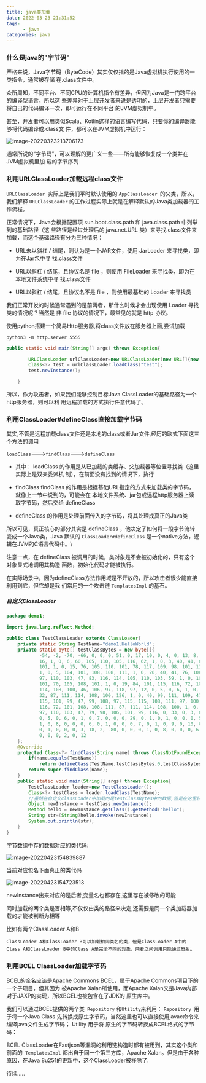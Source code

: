 ```yaml
---
title: java类加载
date: 2022-03-23 21:31:52
tags:
      - java
categories: java
---
```


### 什么是java的"字节码"

<!--more-->

严格来说，Java字节码（ByteCode）其实仅仅指的是Java虚拟机执行使用的一类指令，通常被存储 在.class文件中。 

众所周知，不同平台、不同CPU的计算机指令有差异，但因为Java是一门跨平台的编译型语言，所以这 些差异对于上层开发者来说是透明的，上层开发者只需要将自己的代码编译一次，即可运行在不同平台 的JVM虚拟机中。

 甚至，开发者可以用类似Scala、Kotlin这样的语言编写代码，只要你的编译器能够将代码编译成.class文 件，都可以在JVM虚拟机中运行：

![image-20220323213706173](https://picture-1304716932.cos.ap-chengdu.myqcloud.com/img/image-20220323213706173.png)

通常所说的“字节码”，可以理解的更广义一些——所有能够恢复成一个类并在JVM虚拟机里加 载的字节序列

### 利用URLClassLoader加载远程class文件

`URLClassLoader `实际上是我们平时默认使用的 `AppClassLoader `的父类，所以，我们解释 `URLClassLoader` 的工作过程实际上就是在解释默认的Java类加载器的工作流程。

正常情况下，Java会根据配置项 sun.boot.class.path 和 java.class.path 中列举到的基础路径（这 些路径是经过处理后的 java.net.URL 类）来寻找.class文件来加载，而这个基础路径有分为三种情况： 

- URL未以斜杠 / 结尾，则认为是一个JAR文件，使用 JarLoader 来寻找类，即为在Jar包中寻 找.class文件 

- URL以斜杠 / 结尾，且协议名是 file ，则使用 FileLoader 来寻找类，即为在本地文件系统中寻 找.class文件 

- URL以斜杠 / 结尾，且协议名不是 file ，则使用最基础的 Loader 来寻找类 

  

我们正常开发的时候通常遇到的是前两者，那什么时候才会出现使用 Loader 寻找类的情况呢？当然是 非 file 协议的情况下，最常见的就是 http 协议。

使用python搭建一个简易Http服务器,将class文件放在服务器上面,尝试加载

`python3 -m http.server 5555`

```java
public static void main(String[] args) throws Exception{

        URLClassLoader urlClassLoader=new URLClassLoader(new URL[]{new URL("http://xxxxxxxxxxx:5555/")});
        Class<?> test = urlClassLoader.loadClass("test");
        test.newInstance();

    }
```

所以，作为攻击者，如果我们能够控制目标Java ClassLoader的基础路径为一个http服务器，则可以利 用远程加载的方式执行任意代码了。



### 利用ClassLoader#defineClass直接加载字节码

其实,不管是远程加载class文件还是本地的class或者Jar文件,经历的欧式下面这三个方法的调用

`loadClass`--->`findClass`--->`defineClass`

- 其中： loadClass 的作用是从已加载的类缓存、父加载器等位置寻找类（这里实际上是双亲委派机 制），在前面没有找到的情况下，执行 

- findClass findClass 的作用是根据基础URL指定的方式来加载类的字节码，就像上一节中说到的，可能会在 本地文件系统、jar包或远程http服务器上读取字节码，然后交给 defineClass 

- defineClass 的作用是处理前面传入的字节码，将其处理成真正的Java类

所以可见，真正核心的部分其实是 defineClass ，他决定了如何将一段字节流转变成一个Java类，Java 默认的 `ClassLoader#defineClass` 是一个native方法，逻辑在JVM的C语言代码中。\

注意一点，在 defineClass 被调用的时候，类对象是不会被初始化的，只有这个对象显式地调用其构造 函数，初始化代码才能被执行。

在实际场景中，因为defineClass方法作用域是不开放的，所以攻击者很少能直接利用到它，但它却是我 们常用的一个攻击链 `TemplatesImpl` 的基石。

##### 自定义ClassLoader

```java
package demo1;

import java.lang.reflect.Method;

public class TestClassLoader extends ClassLoader{
    private static String TestName="demo1.HelloWorld";
    private static byte[] testClassBytes = new byte[]{
            -54, -2, -70, -66, 0, 0, 0, 51, 0, 17, 10, 0, 4, 0, 13, 8, 0, 14, 7, 0, 15, 7, 0,
            16, 1, 0, 6, 60, 105, 110, 105, 116, 62, 1, 0, 3, 40, 41, 86, 1, 0, 4, 67, 111, 100,
            101, 1, 0, 15, 76, 105, 110, 101, 78, 117, 109, 98, 101, 114, 84, 97, 98, 108, 101,
            1, 0, 5, 104, 101, 108, 108, 111, 1, 0, 20, 40, 41, 76, 106, 97, 118, 97, 47, 108,
            97, 110, 103, 47, 83, 116, 114, 105, 110, 103, 59, 1, 0, 10, 83, 111, 117, 114, 99,
            101, 70, 105, 108, 101, 1, 0, 19, 84, 101, 115, 116, 72, 101, 108, 108, 111, 87, 111,
            114, 108, 100, 46, 106, 97, 118, 97, 12, 0, 5, 0, 6, 1, 0, 12, 72, 101, 108, 108, 111,
            32, 87, 111, 114, 108, 100, 126, 1, 0, 40, 99, 111, 109, 47, 97, 110, 98, 97, 105, 47,
            115, 101, 99, 47, 99, 108, 97, 115, 115, 108, 111, 97, 100, 101, 114, 47, 84, 101, 115,
            116, 72, 101, 108, 108, 111, 87, 111, 114, 108, 100, 1, 0, 16, 106, 97, 118, 97, 47, 108,
            97, 110, 103, 47, 79, 98, 106, 101, 99, 116, 0, 33, 0, 3, 0, 4, 0, 0, 0, 0, 0, 2, 0, 1,
            0, 5, 0, 6, 0, 1, 0, 7, 0, 0, 0, 29, 0, 1, 0, 1, 0, 0, 0, 5, 42, -73, 0, 1, -79, 0, 0, 0,
            1, 0, 8, 0, 0, 0, 6, 0, 1, 0, 0, 0, 7, 0, 1, 0, 9, 0, 10, 0, 1, 0, 7, 0, 0, 0, 27, 0, 1,
            0, 1, 0, 0, 0, 3, 18, 2, -80, 0, 0, 0, 1, 0, 8, 0, 0, 0, 6, 0, 1, 0, 0, 0, 10, 0, 1, 0, 11,
            0, 0, 0, 2, 0, 12
    };
    @Override
    protected Class<?> findClass(String name) throws ClassNotFoundException {
        if(name.equals(TestName))
            return defineClass(TestName,testClassBytes,0,testClassBytes.length);
        return super.findClass(name);
    }
    public static void main(String[] args) throws Exception{
        TestClassLoader loader=new TestClassLoader();
        Class<?> testClass = loader.loadClass(TestName);
        //虽然在自定义classLoader中加载的是testClassBytes中的数据,但是在这里获取到Class后,在newInstance的时候用的是当前包下面对应的java文件中的class
        Object newInstance = testClass.newInstance();
        Method hello = newInstance.getClass().getMethod("hello");
        String str=(String)hello.invoke(newInstance);
        System.out.println(str);
    }
}

```

字节数组中存的数据对应的类代码:

![image-20220423154839887](https://picture-1304716932.cos.ap-chengdu.myqcloud.com/img/image-20220423154839887.png)



当前对应包名下面真正的类代码

![image-20220423154723513](https://picture-1304716932.cos.ap-chengdu.myqcloud.com/img/image-20220423154723513.png)

newInstance出来对应的是后者,变量名也都存在,这里存在被修改的可能



同时加载的两个类是否相等,不仅仅由类的路径来决定,还需要是同一个类加载器加载的才能被判断为相等

比如有两个ClassLoader A和B

`ClassLoader A和ClassLoader B可以加载相同类名的类，但是ClassLoader A中的Class A和ClassLoader B中的Class A是完全不同的对象，两者之间调用只能通过反射`。







### 利用BCEL ClassLoader加载字节码

BCEL的全名应该是Apache Commons BCEL，属于Apache Commons项目下的一个子项目，但其因为 被Apache Xalan所使用，而Apache Xalan又是Java内部对于JAXP的实现，所以BCEL也被包含在了JDK的 原生库中。



我们可以通过BCEL提供的两个类` Repository` 和` Utility `来利用： `Repository `用于将一个Java Class 先转换成原生字节码，当然这里也可以直接使用javac命令来编译java文件生成字节码； Utility 用于将 原生的字节码转换成BCEL格式的字节码：

BCEL ClassLoader在Fastjson等漏洞的利用链构造时都有被用到，其实这个类和前面的` TemplatesImpl` 都出自于同一个第三方库，Apache Xalan。但是由于各种原因，在Java 8u251的更新中，这个ClassLoader被移除了.



待续.....
